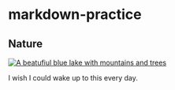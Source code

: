 # markdown-practice

## Nature

[![A beatufiul blue lake with mountains and trees](https://images.pexels.com/photos/2662116/pexels-photo-2662116.jpeg?auto=compress&cs=tinysrgb&dpr=1&w=500 "Nature")](https://images.pexels.com/photos/2662116/pexels-photo-2662116.jpeg?auto=compress&cs=tinysrgb&dpr=1&w=500)

I wish I could wake up to this every day.
